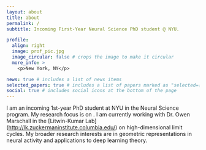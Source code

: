 ```yaml
---
layout: about
title: about
permalink: /
subtitle: Incoming First-Year Neural Science PhD student @ NYU.

profile:
  align: right
  image: prof_pic.jpg
  image_circular: false # crops the image to make it circular
  more_info: >
    <p>New York, NY</p>

news: true # includes a list of news items
selected_papers: true # includes a list of papers marked as "selected={true}"
social: true # includes social icons at the bottom of the page
---
```

I am an incoming 1st-year PhD student at NYU in the Neural Science program. My research focus is on . I am currently working with Dr. Owen Marschall in the [Litwin-Kumar Lab] (http://lk.zuckermaninstitute.columbia.edu/) on high-dimensional limit cycles. My broader research interests are in geometric representations in neural activity and applications to deep learning theory.